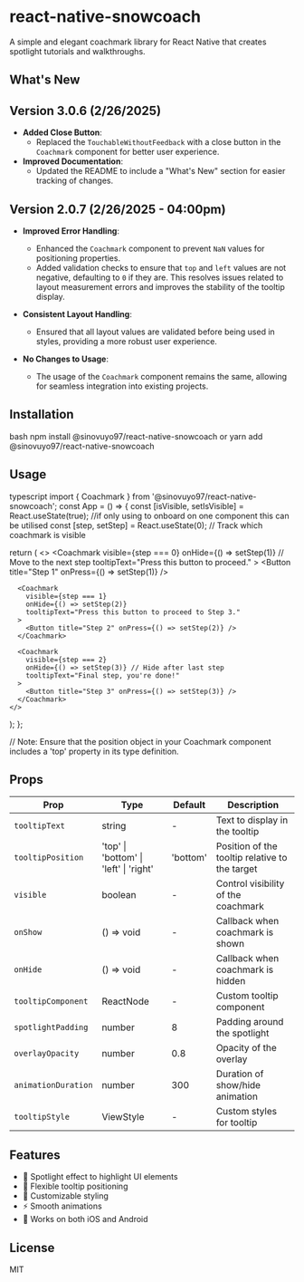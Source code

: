# react-native-snowcoach

A simple and elegant coachmark library for React Native that creates spotlight tutorials and walkthroughs.

## What's New

## Version 3.0.6 (2/26/2025)
- **Added Close Button**: 
  - Replaced the `TouchableWithoutFeedback` with a close button in the `Coachmark` component for better user experience.
- **Improved Documentation**: 
  - Updated the README to include a "What's New" section for easier tracking of changes.

## Version 2.0.7 (2/26/2025 - 04:00pm)
- **Improved Error Handling**: 
  - Enhanced the `Coachmark` component to prevent `NaN` values for positioning properties. 
  - Added validation checks to ensure that `top` and `left` values are not negative, defaulting to `0` if they are. This resolves issues related to layout measurement errors and improves the stability of the tooltip display.

- **Consistent Layout Handling**: 
  - Ensured that all layout values are validated before being used in styles, providing a more robust user experience.

- **No Changes to Usage**: 
  - The usage of the `Coachmark` component remains the same, allowing for seamless integration into existing projects.

## Installation

bash
npm install @sinovuyo97/react-native-snowcoach
or
yarn add @sinovuyo97/react-native-snowcoach

## Usage

typescript
import { Coachmark } from '@sinovuyo97/react-native-snowcoach';
const App = () => {
  const [isVisible, setIsVisible] = React.useState(true); //if only using to onboard on one component this can be utilised
  const [step, setStep] = React.useState(0); // Track which coachmark is visible

  return (
    <>
      <Coachmark
        visible={step === 0}
        onHide={() => setStep(1)} // Move to the next step
        tooltipText="Press this button to proceed."
      >
        <Button title="Step 1" onPress={() => setStep(1)} />
      </Coachmark>

      <Coachmark
        visible={step === 1}
        onHide={() => setStep(2)}
        tooltipText="Press this button to proceed to Step 3."
      >
        <Button title="Step 2" onPress={() => setStep(2)} />
      </Coachmark>

      <Coachmark
        visible={step === 2}
        onHide={() => setStep(3)} // Hide after last step
        tooltipText="Final step, you're done!"
      >
        <Button title="Step 3" onPress={() => setStep(3)} />
      </Coachmark>
    </>
  );
};

// Note: Ensure that the position object in your Coachmark component includes a 'top' property in its type definition.

## Props

| Prop                | Type                                   | Default  | Description                                    |
| ------------------- | -------------------------------------- | -------- | ---------------------------------------------- |
| `tooltipText`       | string                                 | -        | Text to display in the tooltip                 |
| `tooltipPosition`   | 'top' \| 'bottom' \| 'left' \| 'right' | 'bottom' | Position of the tooltip relative to the target |
| `visible`           | boolean                                | -        | Control visibility of the coachmark            |
| `onShow`            | () => void                             | -        | Callback when coachmark is shown               |
| `onHide`            | () => void                             | -        | Callback when coachmark is hidden              |
| `tooltipComponent`  | ReactNode                              | -        | Custom tooltip component                       |
| `spotlightPadding`  | number                                 | 8        | Padding around the spotlight                   |
| `overlayOpacity`    | number                                 | 0.8      | Opacity of the overlay                         |
| `animationDuration` | number                                 | 300      | Duration of show/hide animation                |
| `tooltipStyle`      | ViewStyle                              | -        | Custom styles for tooltip                      |

## Features

- 🎯 Spotlight effect to highlight UI elements
- 📍 Flexible tooltip positioning
- 🎨 Customizable styling
- ⚡ Smooth animations
- 📱 Works on both iOS and Android

## License

MIT
